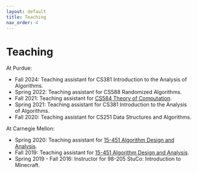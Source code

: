 ```yaml
---
layout: default
title: Teaching
nav_order: 4
---
```


# Teaching

At Purdue:
- Fall 2024: Teaching assistant for CS381 Introduction to the Analysis of Algorithms.
- Spring 2022: Teaching assistant for CS588 Randomized Algorithms.
- Fall 2021: Teaching assistant for [CS584 Theory of Computation](https://www.cs.purdue.edu/homes/egrigore/CS584FT21/).
- Spring 2021: Teaching assistant for CS381 Introduction to the Analysis of Algorithms.
- Fall 2020: Teaching assistant for CS251 Data Structures and Algorithms.

At Carnegie Mellon:
- Spring 2020: Teaching assistant for [15-451 Algorithm Design and Analysis](https://www.cs.cmu.edu/~15451-s20/index.html).
- Fall 2019: Teaching assistant for [15-451 Algorithm Design and Analysis](https://www.cs.cmu.edu/~15451-f19/index.html).
- Spring 2019 - Fall 2016: Instructor for 98-205 StuCo: Introduction to Minecraft.